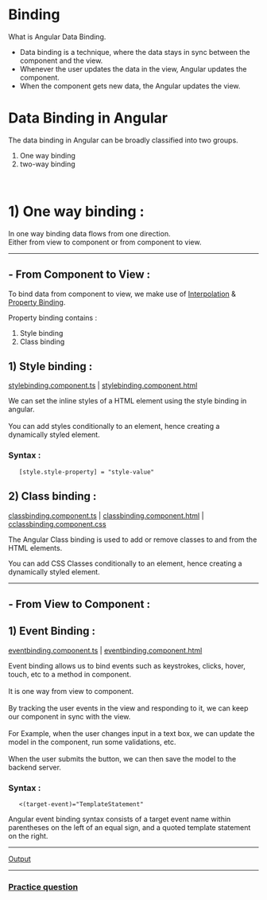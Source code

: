 # Binding

What is Angular Data Binding. <br>
- Data binding is a technique, where the data stays in sync between the component and the view. 
- Whenever the user updates the data in the view, Angular updates the component. 
- When the component gets new data, the Angular updates the view.

# Data Binding in Angular
The data binding in Angular can be broadly classified into two groups.  <br>
1) One way binding 
2) two-way binding
<br>

# 1) One way binding : 
In one way binding data flows from one direction. <br>
Either from view to component or from component to view.

-----------------------------------

## - From Component to View :
To bind data from component to view, we make use of [Interpolation](https://github.com/Girish-GAP/Angular/blob/main/Interpolation/src_Interpolation/README.md) & [Property Binding](https://github.com/Girish-GAP/Angular/blob/main/Interpolation/src_Interpolation/README.md).

Property binding contains : 

1) Style binding
2) Class binding


## 1) Style binding : 

[stylebinding.component.ts](https://github.com/Girish-GAP/Angular/blob/main/Binding/src/app/stylebinding/stylebinding.component.ts)         |   [stylebinding.component.html](https://github.com/Girish-GAP/Angular/blob/main/Binding/src/app/stylebinding/stylebinding.component.html) 

We can set the inline styles of a HTML element using the style binding in angular. <br><br>
You can add styles conditionally to an element, hence creating a dynamically styled element.


### Syntax :
       [style.style-property] = "style-value"
       
       
## 2) Class binding :
[classbinding.component.ts](https://github.com/Girish-GAP/Angular/blob/main/Binding/src/app/classbinding/classbinding.component.ts)         |   [classbinding.component.html](https://github.com/Girish-GAP/Angular/blob/main/Binding/src/app/classbinding/classbinding.component.html)   |   [cclassbinding.component.css](https://github.com/Girish-GAP/Angular/blob/main/Binding/src/app/classbinding/classbinding.component.css) 

The Angular Class binding is used to add or remove classes to and from the HTML elements. 

You can add CSS Classes conditionally to an element, hence creating a dynamically styled element.

------------------------------------

## - From View to Component :

## 1) Event Binding :
[eventbinding.component.ts](https://github.com/Girish-GAP/Angular/blob/main/Binding/src/app/eventbinding/eventbinding.component.ts)         |   [eventbinding.component.html](https://github.com/Girish-GAP/Angular/blob/main/Binding/src/app/eventbinding/eventbinding.component.html)   

Event binding allows us to bind events such as keystrokes, clicks, hover, touch, etc to a method in component. <br><br>
It is one way from view to component.     <br><br>
By tracking the user events in the view and responding to it, we can keep our component in sync with the view. <br><br>
For Example, when the user changes input in a text box, we can update the model in the component, run some validations, etc. <br><br>
When the user submits the button, we can then save the model to the backend server.

### Syntax :
       <(target-event)="TemplateStatement"
       
Angular event binding syntax consists of a target event name within parentheses on the left of an equal sign, and a quoted template statement on the right.

-------------------------------------------------

[Output](https://github.com/Girish-GAP/Angular/blob/main/Binding/Output-binding.png) 


--------------------------------------------------
### [Practice question](https://github.com/Girish-GAP/Angular/tree/main/Binding/Practice_question) 



